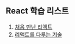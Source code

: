 ## React 학습 리스트

1. [처음 만난 리액트](https://www.inflearn.com/course/%EC%B2%98%EC%9D%8C-%EB%A7%8C%EB%82%9C-%EB%A6%AC%EC%95%A1%ED%8A%B8)
2. [리액트를 다루는 기술](https://product.kyobobook.co.kr/detail/S000001792882)
